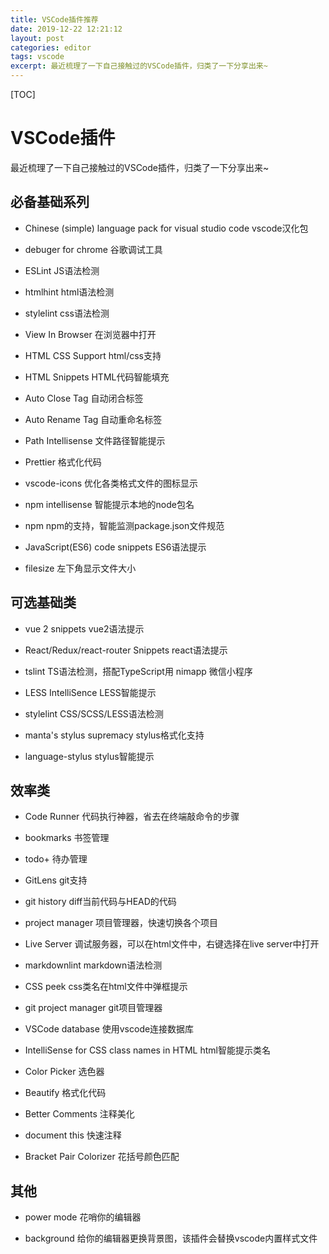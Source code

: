 ```yaml
---
title: VSCode插件推荐
date: 2019-12-22 12:21:12
layout: post
categories: editor
tags: vscode
excerpt: 最近梳理了一下自己接触过的VSCode插件，归类了一下分享出来~
---
```


[TOC]

# VSCode插件

最近梳理了一下自己接触过的VSCode插件，归类了一下分享出来~

## 必备基础系列

- Chinese (simple) language pack for visual studio code
  vscode汉化包

- debuger for chrome
  谷歌调试工具

- ESLint
  JS语法检测

- htmlhint
  html语法检测

- stylelint
  css语法检测

- View In Browser
  在浏览器中打开

- HTML CSS Support
  html/css支持

- HTML Snippets
  HTML代码智能填充

- Auto Close Tag
  自动闭合标签

- Auto Rename Tag
  自动重命名标签

- Path Intellisense
  文件路径智能提示

- Prettier
  格式化代码

- vscode-icons
  优化各类格式文件的图标显示

- npm intellisense
  智能提示本地的node包名

- npm
  npm的支持，智能监测package.json文件规范

- JavaScript(ES6) code snippets
  ES6语法提示

- filesize
  左下角显示文件大小

## 可选基础类

- vue 2 snippets
  vue2语法提示

- React/Redux/react-router Snippets
  react语法提示

- tslint
  TS语法检测，搭配TypeScript用
  nimapp 微信小程序

- LESS IntelliSence
  LESS智能提示

- stylelint
  CSS/SCSS/LESS语法检测

- manta's stylus supremacy
  stylus格式化支持

- language-stylus
  stylus智能提示

## 效率类

- Code Runner
  代码执行神器，省去在终端敲命令的步骤

- bookmarks
  书签管理

- todo+
  待办管理

- GitLens
  git支持

- git history
  diff当前代码与HEAD的代码

- project manager
  项目管理器，快速切换各个项目

- Live Server
  调试服务器，可以在html文件中，右键选择在live server中打开

- markdownlint
  markdown语法检测

- CSS peek
  css类名在html文件中弹框提示

- git project manager
  git项目管理器

- VSCode database
  使用vscode连接数据库

- IntelliSense for CSS class names in HTML
  html智能提示类名

- Color Picker
  选色器

- Beautify
  格式化代码

- Better Comments
  注释美化

- document this
  快速注释

- Bracket Pair Colorizer
  花括号颜色匹配

## 其他

- power mode
  花哨你的编辑器

- background
  给你的编辑器更换背景图，该插件会替换vscode内置样式文件
